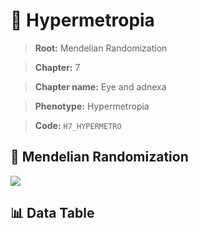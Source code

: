 # 🧪 Hypermetropia

> **Root:** Mendelian Randomization

> **Chapter:** 7  

> **Chapter name:** Eye and adnexa

> **Phenotype:** Hypermetropia  

> **Code:** `H7_HYPERMETRO`

## 🧬 Mendelian Randomization  

<img src="/MR/Figures/Forward/H7_HYPERMETRO.png"/>

## 📊 Data Table

<CsvTableMRF src="/public/MR/Data/Forward/H7_HYPERMETRO.csv"/>
